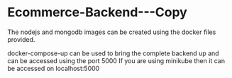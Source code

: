 # Ecommerce-Backend---Copy

The nodejs and mongodb images can be created using the docker files provided.

docker-compose-up can be used to bring the complete backend up and can be accessed using the port 5000
If you are using minikube then it can be accessed on localhost:5000
